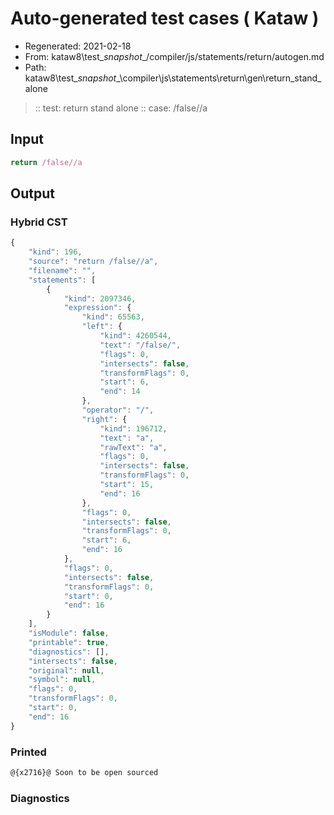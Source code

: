 # Auto-generated test cases ( Kataw )
- Regenerated: 2021-02-18
- From: kataw8\test\__snapshot__/compiler/js/statements/return/autogen.md
- Path: kataw8\test\__snapshot__\compiler\js\statements\return\gen\return_stand_alone
> :: test: return stand alone
> :: case: /false//a
## Input

`````js
return /false//a
`````

## Output

### Hybrid CST


```javascript
{
    "kind": 196,
    "source": "return /false//a",
    "filename": "",
    "statements": [
        {
            "kind": 2097346,
            "expression": {
                "kind": 65563,
                "left": {
                    "kind": 4260544,
                    "text": "/false/",
                    "flags": 0,
                    "intersects": false,
                    "transformFlags": 0,
                    "start": 6,
                    "end": 14
                },
                "operator": "/",
                "right": {
                    "kind": 196712,
                    "text": "a",
                    "rawText": "a",
                    "flags": 0,
                    "intersects": false,
                    "transformFlags": 0,
                    "start": 15,
                    "end": 16
                },
                "flags": 0,
                "intersects": false,
                "transformFlags": 0,
                "start": 6,
                "end": 16
            },
            "flags": 0,
            "intersects": false,
            "transformFlags": 0,
            "start": 0,
            "end": 16
        }
    ],
    "isModule": false,
    "printable": true,
    "diagnostics": [],
    "intersects": false,
    "original": null,
    "symbol": null,
    "flags": 0,
    "transformFlags": 0,
    "start": 0,
    "end": 16
}
```

  
### Printed


```javascript
@{x2716}@ Soon to be open sourced
```

  
### Diagnostics


```javascript

```

